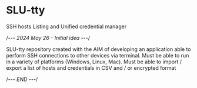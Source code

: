 # SLU-tty
SSH hosts Listing and Unified credential manager


/*--- 2024 May 26 - Initial idea ---*/

SLU-tty repository created with the AIM of developing an application able to perform SSH connections to other devices via terminal.
Must be able to run in a variety of platforms (Windows, Linux, Mac).
Must be able to import / export a list of hosts and credentials in CSV and / or encrypted format

/*--- END ---*/
